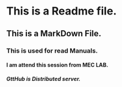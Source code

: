 # This is a Readme file.
## This is a MarkDown File.
### This is used for read Manuals.
#### I am attend this session from MEC LAB.
##### GttHub is Distributed server. 
